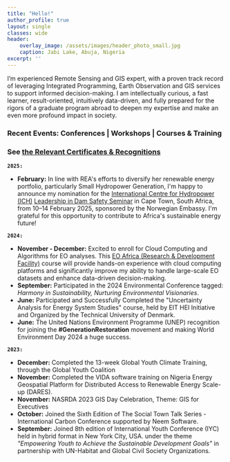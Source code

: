 ```yaml
---
title: "Hello!"
author_profile: true
layout: single
classes: wide
header:
    overlay_image: /assets/images/header_photo_small.jpg
    caption: Jabi Lake, Abuja, Nigeria 
excerpt: ''
---
```


I’m experienced Remote Sensing and GIS expert, with a proven track record of leveraging Integrated Programming, Earth Observation and GIS services to support informed decision-making. I am intellectually curious, a fast learner, result-oriented, intuitively data-driven, and fully prepared for the rigors of a graduate program abroad to deepen my expertise and make an even more profound impact in society.

### Recent Events: Conferences | Workshops | Courses & Training
### See [the Relevant Certificates & Recognitions](https://drive.google.com/file/d/1RHp71xfsW_uHDJtACXqliOICnyUUf80X/view?usp=sharing)


 **`2025:`**

* **February:** In line with REA's efforts to diversify her renewable energy portfolio, particularly Small Hydropower Generation, I'm happy to announce my nomination for the [International Centre for Hydropower (ICH)](https://ich.no/) [Leadership in Dam Safety Seminar](https://drive.google.com/file/d/1BqrJ9TK-PV12YWvH1RAN6U6giX5gW4nT/view?usp=sharing) in Cape Town, South Africa, from 10–14 February 2025, sponsored by the Norwegian Embassy. I'm grateful for this opportunity to contribute to Africa's sustainable energy future!

 **`2024:`**

* **November - December:** Excited to enroll for Cloud Computing and Algorithms for EO analyses. This [EO Africa (Research & Development Facility)](https://www.eoafrica-rd.org/) course will provide hands-on experience with cloud computing platforms and significantly improve my ability to handle large-scale EO datasets and enhance data-driven decision-making.
* **September:** Participated in the 2024 Environmental Conference tagged: *Harmony in Sustainability, Nurturing Environmental Visionaries*.
* **June:** Participated and Successfully Completed the "Uncertainty Analysis for Energy System Studies" course, held by EIT HEI Initiative and Organized by the Technical University of Denmark.
* **June:** The United Nations Environment Programme (UNEP) recognition for joining the **#GenerationRestoration** movement and making World Environment Day 2024 a huge success.

**`2023:`**

* **December:** Completed the 13-week Global Youth Climate Training, through the Global Youth Coalition
* **November:** Completed the VIDA software training on Nigeria Energy Geospatial Platform for Distributed Access to Renewable Energy Scale-up (DARES).
* **November:** NASRDA 2023 GIS Day Celebration, Theme: GIS for Executives
* **October:** Joined the Sixth Edition of The Social Town Talk Series - International Carbon Conference supported by Neem Software.
* **September:** Joined 8th edition of International Youth Conference (IYC) held in hybrid format in New York City, USA. under the theme *"Empowering Youth to Achieve the Sustainable Development Goals"* in partnership with UN-Habitat and Global Civil Society Organizations.





<!-- * **Januray 2024:** Our OpenET benchmark paper, where I'm a co-author, is published at [Nature Water](https://www.nature.com/articles/s44221-023-00181-7), offering rigorous assesmsnet of satellite-derived evapotranspiration for resources management.
* **December 2023:** For the second year in a row, hosted our innovative session on "Emerging Machine Learning Approaches for Process Understanding in Ecosystem Sciences" at AGU.
* **December 2023:** Presented our CEDAR-GPP dataset at the AGU, offering vital spatiotemporal estimates of GPP that incorporates the CO2 fertilization effect.
* **October 2023:** Our preprint, “CEDAR-GPP: Spatiotemporally Upscaled Estimates of Gross Primary Productivity Incorporating CO2 Fertilization,” is now under discussion at _[Earth System Science Data](https://essd.copernicus.org/preprints/essd-2023-337/)_.
* **September 2023:** Excited to announce our preprint, “Using Automated Machine Learning for the Upscaling of Gross Primary Productivity,” is currently under discussion at _[Biogeosciences](https://bg.copernicus.org/preprints/bg-2023-141/)_.
* **August 2023:** Presented our recent findings on atmospheric CO2 impacts on global photosynthesis at the _ESA Annual Meeting_ in Portland, Oregon.
* **July 2023:** Delivered a presentation on our work and perspectives on high-resolution satellite LAI data products at _IGARSS 2023_ in Pasadena, CA.
* **June 2023:** A team of master's students under my guidance presented our collaborative work, _"Upscaling Global Hourly GPP with Temporal Fusion Transformer,"_ at the CVPR MultiEarth 2023 Workshop. [paper](link) -->
